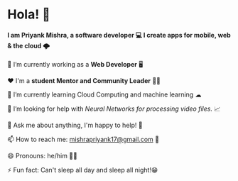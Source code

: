 <!-- @format -->

# Hola! 👋

#### I am Priyank Mishra, a software developer 💻 I create apps for mobile, web & the cloud 🌩

🔭 I’m currently working as a **Web Developer** 🖥

❤ I'm a **student Mentor and Community Leader** 👨‍🏫

🌱 I’m currently learning Cloud Computing and machine learning ☁

🤔 I’m looking for help with _Neural Networks for processing video files._ 📈

💬 Ask me about anything, I'm happy to help! 🤝

📫 How to reach me: mishrapriyank17@gmail.com 📧

😄 Pronouns: he/him 👨‍💻

⚡ Fun fact: Can't sleep all day and sleep all night!😁
